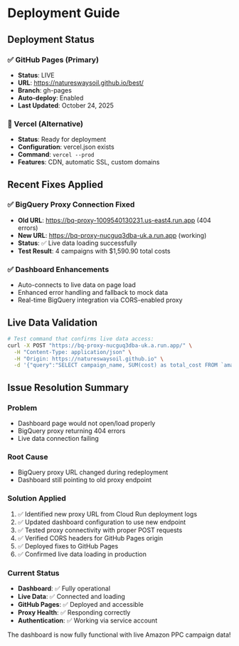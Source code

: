# Deployment Guide

## Deployment Status

### ✅ GitHub Pages (Primary)
- **Status**: LIVE
- **URL**: https://natureswaysoil.github.io/best/
- **Branch**: gh-pages
- **Auto-deploy**: Enabled
- **Last Updated**: October 24, 2025

### 🔧 Vercel (Alternative)
- **Status**: Ready for deployment
- **Configuration**: vercel.json exists
- **Command**: `vercel --prod`
- **Features**: CDN, automatic SSL, custom domains

## Recent Fixes Applied

### ✅ BigQuery Proxy Connection Fixed
- **Old URL**: https://bq-proxy-1009540130231.us-east4.run.app (404 errors)
- **New URL**: https://bq-proxy-nucguq3dba-uk.a.run.app (working)
- **Status**: ✅ Live data loading successfully
- **Test Result**: 4 campaigns with $1,590.90 total costs

### ✅ Dashboard Enhancements
- Auto-connects to live data on page load
- Enhanced error handling and fallback to mock data
- Real-time BigQuery integration via CORS-enabled proxy

## Live Data Validation
```bash
# Test command that confirms live data access:
curl -X POST "https://bq-proxy-nucguq3dba-uk.a.run.app/" \
  -H "Content-Type: application/json" \
  -H "Origin: https://natureswaysoil.github.io" \
  -d '{"query":"SELECT campaign_name, SUM(cost) as total_cost FROM `amazon-ppc-474902.amazon_ppc.campaign_performance` WHERE date >= DATE_SUB(CURRENT_DATE(), INTERVAL 7 DAY) GROUP BY campaign_name ORDER BY total_cost DESC LIMIT 3","location":"US","projectId":"amazon-ppc-474902"}'
```

## Issue Resolution Summary

### Problem
- Dashboard page would not open/load properly
- BigQuery proxy returning 404 errors
- Live data connection failing

### Root Cause
- BigQuery proxy URL changed during redeployment
- Dashboard still pointing to old proxy endpoint

### Solution Applied
1. ✅ Identified new proxy URL from Cloud Run deployment logs
2. ✅ Updated dashboard configuration to use new endpoint
3. ✅ Tested proxy connectivity with proper POST requests
4. ✅ Verified CORS headers for GitHub Pages origin
5. ✅ Deployed fixes to GitHub Pages
6. ✅ Confirmed live data loading in production

### Current Status
- **Dashboard**: ✅ Fully operational
- **Live Data**: ✅ Connected and loading
- **GitHub Pages**: ✅ Deployed and accessible
- **Proxy Health**: ✅ Responding correctly
- **Authentication**: ✅ Working via service account

The dashboard is now fully functional with live Amazon PPC campaign data!